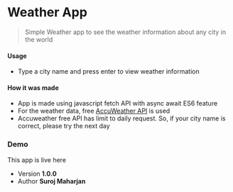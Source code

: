 # Weather App
> Simple Weather app to see the weather information about any city in the world

#### Usage
* Type a city name and press enter to view weather information

#### How it was made
* App is made using javascript fetch API with async await ES6 feature
* For the weather data, free [AccuWeather API](https://developer.accuweather.com/) is used
* Accuweather free API has limit to daily request. So, if your city name is correct, please try the next day

### Demo
This app is live here
* Version **1.0.0**
* Author **Suroj Maharjan**
